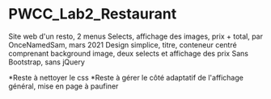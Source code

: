 # PWCC_Lab2_Restaurant
Site web d'un resto, 2 menus Selects, affichage des images, prix + total, par OnceNamedSam, mars 2021
Design simplice, titre, conteneur centré comprenant background image, deux selects et affichage des prix
Sans Bootstrap, sans jQuery

*Reste à nettoyer le css
*Reste à gérer le côté adaptatif de l'affichage général, mise en page à paufiner 
